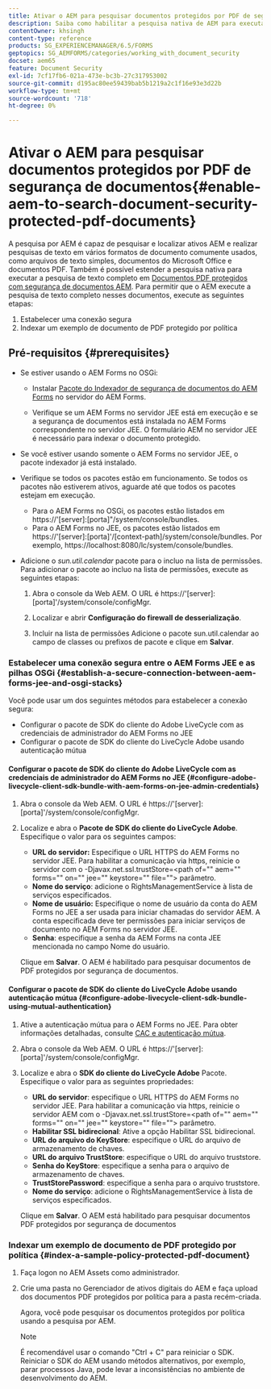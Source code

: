 ```yaml
---
title: Ativar o AEM para pesquisar documentos protegidos por PDF de segurança de documentos
description: Saiba como habilitar a pesquisa nativa de AEM para executar a pesquisa de texto completo em documentos PDF protegidos por DRM.
contentOwner: khsingh
content-type: reference
products: SG_EXPERIENCEMANAGER/6.5/FORMS
geptopics: SG_AEMFORMS/categories/working_with_document_security
docset: aem65
feature: Document Security
exl-id: 7cf17fb6-021a-473e-bc3b-27c317953002
source-git-commit: d195ac80ee59439bab5b1219a2c1f16e93e3d22b
workflow-type: tm+mt
source-wordcount: '718'
ht-degree: 0%

---
```


# Ativar o AEM para pesquisar documentos protegidos por PDF de segurança de documentos{#enable-aem-to-search-document-security-protected-pdf-documents}

A pesquisa por AEM é capaz de pesquisar e localizar ativos AEM e realizar pesquisas de texto em vários formatos de documento comumente usados, como arquivos de texto simples, documentos do Microsoft Office e documentos PDF. Também é possível estender a pesquisa nativa para executar a pesquisa de texto completo em [Documentos PDF protegidos com segurança de documentos AEM](../../forms/using/admin-help/document-security.md). Para permitir que o AEM execute a pesquisa de texto completo nesses documentos, execute as seguintes etapas:

1. Estabelecer uma conexão segura
1. Indexar um exemplo de documento de PDF protegido por política

## Pré-requisitos {#prerequisites}

* Se estiver usando o AEM Forms no OSGi:

   * Instalar [Pacote do Indexador de segurança de documentos do AEM Forms](https://helpx.adobe.com/aem-forms/kb/aem-forms-releases.html) no servidor do AEM Forms.

   * Verifique se um AEM Forms no servidor JEE está em execução e se a segurança de documentos está instalada no AEM Forms correspondente no servidor JEE. O formulário AEM no servidor JEE é necessário para indexar o documento protegido.

* Se você estiver usando somente o AEM Forms no servidor JEE, o pacote indexador já está instalado.
* Verifique se todos os pacotes estão em funcionamento. Se todos os pacotes não estiverem ativos, aguarde até que todos os pacotes estejam em execução.

   * Para o AEM Forms no OSGi, os pacotes estão listados em https://&#39;[server]:[porta]&quot;/system/console/bundles.
   * Para o AEM Forms no JEE, os pacotes estão listados em https://&#39;[server]:[porta]&#39;/[context-path]/system/console/bundles. Por exemplo, https://localhost:8080/lc/system/console/bundles.

* Adicione o *sun.util.calendar* pacote para o incluo na lista de permissões. Para adicionar o pacote ao incluo na lista de permissões, execute as seguintes etapas:

   1. Abra o console da Web AEM. O URL é https://&#39;[server]:[porta]&#39;/system/console/configMgr.
   1. Localizar e abrir **Configuração do firewall de desserialização**.

   1. Incluir na lista de permissões Adicione o pacote sun.util.calendar ao campo de classes ou prefixos de pacote e clique em **Salvar**.

### Estabelecer uma conexão segura entre o AEM Forms JEE e as pilhas OSGi {#establish-a-secure-connection-between-aem-forms-jee-and-osgi-stacks}

Você pode usar um dos seguintes métodos para estabelecer a conexão segura:

* Configurar o pacote de SDK do cliente do Adobe LiveCycle com as credenciais de administrador do AEM Forms no JEE
* Configurar o pacote de SDK do cliente do LiveCycle Adobe usando autenticação mútua

#### Configurar o pacote de SDK do cliente do Adobe LiveCycle com as credenciais de administrador do AEM Forms no JEE {#configure-adobe-livecycle-client-sdk-bundle-with-aem-forms-on-jee-admin-credentials}

1. Abra o console da Web AEM. O URL é https://&#39;[server]:[porta]&#39;/system/console/configMgr.
1. Localize e abra o **Pacote de SDK do cliente do LiveCycle Adobe**. Especifique o valor para os seguintes campos:

   * **URL do servidor:** Especifique o URL HTTPS do AEM Forms no servidor JEE. Para habilitar a comunicação via https, reinicie o servidor com o -Djavax.net.ssl.trustStore=&lt;path of=&quot;&quot; aem=&quot;&quot; forms=&quot;&quot; on=&quot;&quot; jee=&quot;&quot; keystore=&quot;&quot; file=&quot;&quot;> parâmetro.
   * **Nome do serviço**: adicione o RightsManagementService à lista de serviços especificados.
   * **Nome de usuário:** Especifique o nome de usuário da conta do AEM Forms no JEE a ser usada para iniciar chamadas do servidor AEM. A conta especificada deve ter permissões para iniciar serviços de documento no AEM Forms no servidor JEE.
   * **Senha**: especifique a senha da AEM Forms na conta JEE mencionada no campo Nome do usuário.

   Clique em **Salvar**. O AEM é habilitado para pesquisar documentos de PDF protegidos por segurança de documentos.

#### Configurar o pacote de SDK do cliente do LiveCycle Adobe usando autenticação mútua {#configure-adobe-livecycle-client-sdk-bundle-using-mutual-authentication}

1. Ative a autenticação mútua para o AEM Forms no JEE. Para obter informações detalhadas, consulte [CAC e autenticação mútua](https://helpx.adobe.com/livecycle/kb/cac-mutual-authentication.html).
1. Abra o console da Web AEM. O URL é https://&#39;[server]:[porta]&#39;/system/console/configMgr.
1. Localize e abra o **SDK do cliente do LiveCycle Adobe** Pacote. Especifique o valor para as seguintes propriedades:

   * **URL do servidor**: especifique o URL HTTPS do AEM Forms no servidor JEE. Para habilitar a comunicação via https, reinicie o servidor AEM com o -Djavax.net.ssl.trustStore=&lt;path of=&quot;&quot; aem=&quot;&quot; forms=&quot;&quot; on=&quot;&quot; jee=&quot;&quot; keystore=&quot;&quot; file=&quot;&quot;> parâmetro.
   * **Habilitar SSL bidirecional**: Ative a opção Habilitar SSL bidirecional.
   * **URL do arquivo do KeyStore**: especifique o URL do arquivo de armazenamento de chaves.
   * **URL do arquivo TrustStore**: especifique o URL do arquivo truststore.
   * **Senha do KeyStore**: especifique a senha para o arquivo de armazenamento de chaves.
   * **TrustStorePassword**: especifique a senha para o arquivo truststore.
   * **Nome do serviço**: adicione o RightsManagementService à lista de serviços especificados.

   Clique em **Salvar**. O AEM está habilitado para pesquisar documentos PDF protegidos por segurança de documentos

### Indexar um exemplo de documento de PDF protegido por política {#index-a-sample-policy-protected-pdf-document}

1. Faça logon no AEM Assets como administrador.
1. Crie uma pasta no Gerenciador de ativos digitais do AEM e faça upload dos documentos PDF protegidos por política para a pasta recém-criada.

   Agora, você pode pesquisar os documentos protegidos por política usando a pesquisa por AEM.

   >[!NOTE]
   >
   > É recomendável usar o comando &quot;Ctrl + C&quot; para reiniciar o SDK. Reiniciar o SDK do AEM usando métodos alternativos, por exemplo, parar processos Java, pode levar a inconsistências no ambiente de desenvolvimento do AEM.
